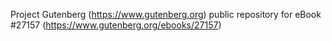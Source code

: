 Project Gutenberg (https://www.gutenberg.org) public repository for eBook #27157 (https://www.gutenberg.org/ebooks/27157)
